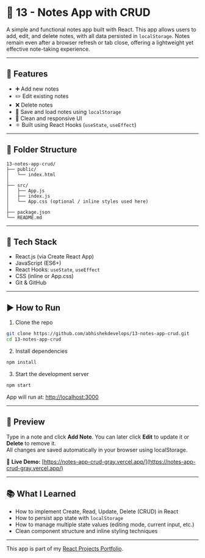 # 📝 13 - Notes App with CRUD

A simple and functional notes app built with React. This app allows users to add, edit, and delete notes, with all data persisted in `localStorage`. Notes remain even after a browser refresh or tab close, offering a lightweight yet effective note-taking experience.

---

## 🚀 Features

- ➕ Add new notes  
- ✏️ Edit existing notes  
- ❌ Delete notes  
- 💾 Save and load notes using `localStorage`  
- 🎨 Clean and responsive UI  
- ⚛️ Built using React Hooks (`useState`, `useEffect`)  

---

## 📂 Folder Structure

```
13-notes-app-crud/
├── public/
│   └── index.html
│
├── src/
│   ├── App.js
│   ├── index.js
│   └── App.css (optional / inline styles used here)
│
├── package.json
└── README.md
```

---

## 🧠 Tech Stack

- React.js (via Create React App)  
- JavaScript (ES6+)  
- React Hooks: `useState`, `useEffect`  
- CSS (inline or App.css)  
- Git & GitHub  

---

## ▶️ How to Run

1. Clone the repo
```bash
git clone https://github.com/abhishekdevelops/13-notes-app-crud.git
cd 13-notes-app-crud
```

2. Install dependencies
```bash
npm install
```

3. Start the development server
```bash
npm start
```

App will run at: [http://localhost:3000](http://localhost:3000)

---

## 🌟 Preview

Type in a note and click **Add Note**. You can later click **Edit** to update it or **Delete** to remove it.  
All changes are saved automatically in your browser using localStorage.



🔗 **Live Demo:** [https://notes-app-crud-gray.vercel.app/](https://notes-app-crud-gray.vercel.app/)


---

## 📚 What I Learned

- How to implement Create, Read, Update, Delete (CRUD) in React  
- How to persist app state with `localStorage`  
- How to manage multiple state values (editing mode, current input, etc.)  
- Clean component structure and inline styling techniques  

---

This app is part of my [React Projects Portfolio](https://github.com/abhishekdevelops/react-projects-portfolio).
